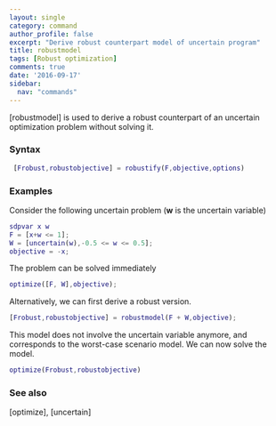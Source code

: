 ```yaml
---
layout: single
category: command
author_profile: false
excerpt: "Derive robust counterpart model of uncertain program"
title: robustmodel
tags: [Robust optimization]
comments: true
date: '2016-09-17'
sidebar:
  nav: "commands"
---
```


[robustmodel] is used to derive a robust counterpart of an uncertain optimization problem without solving it.

### Syntax

````matlab
 [Frobust,robustobjective] = robustify(F,objective,options)
````

### Examples

Consider the following uncertain problem (**w** is the uncertain variable)

````matlab
sdpvar x w
F = [x+w <= 1];
W = [uncertain(w),-0.5 <= w <= 0.5];
objective = -x;
````

The problem can be solved immediately

````matlab
optimize([F, W],objective);
````

Alternatively, we can first derive a robust version.

````matlab
[Frobust,robustobjective] = robustmodel(F + W,objective);
````

This model does not involve the uncertain variable anymore, and corresponds to the worst-case scenario model. We can now solve the model.

````matlab
optimize(Frobust,robustobjective)
````

### See also
[optimize], [uncertain]
